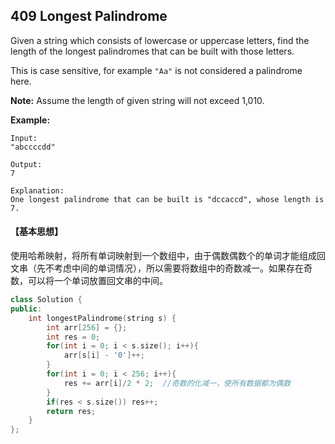 ##  409 Longest Palindrome

Given a string which consists of lowercase or uppercase letters, find the length of the longest palindromes that can be built with those letters.

This is case sensitive, for example `"Aa"` is not considered a palindrome here.

**Note:**
Assume the length of given string will not exceed 1,010.

**Example:**

```
Input:
"abccccdd"

Output:
7

Explanation:
One longest palindrome that can be built is "dccaccd", whose length is 7.
```

#### **【基本思想】**

使用哈希映射，将所有单词映射到一个数组中，由于偶数偶数个的单词才能组成回文串（先不考虑中间的单词情况），所以需要将数组中的奇数减一。如果存在奇数，可以将一个单词放置回文串的中间。

```c++
class Solution {
public:
    int longestPalindrome(string s) {
        int arr[256] = {};
        int res = 0; 
        for(int i = 0; i < s.size(); i++){
        	arr[s[i] - '0']++;
		}
		for(int i = 0; i < 256; i++){
			res += arr[i]/2 * 2;  //奇数的化减一，使所有数据都为偶数 
		}
		if(res < s.size()) res++;
		return res;
    }
};
```

